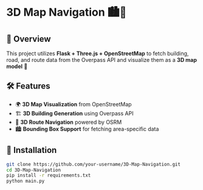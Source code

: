 # 3D Map Navigation 🏙🚀  

## 📌 Overview  
This project utilizes **Flask + Three.js + OpenStreetMap** to fetch building, road, and route data from the Overpass API and visualize them as a **3D map model** 🚀  

## 🛠 Features  
- 🌍 **3D Map Visualization** from OpenStreetMap  
- 🏗 **3D Building Generation** using Overpass API  
- 🚗 **3D Route Navigation** powered by OSRM  
- 🏙 **Bounding Box Support** for fetching area-specific data  

## 🔧 Installation  
```sh
git clone https://github.com/your-username/3D-Map-Navigation.git
cd 3D-Map-Navigation
pip install -r requirements.txt
python main.py
